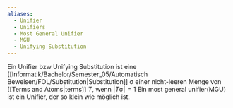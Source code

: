 ```yaml
---
aliases:
  - Unifier
  - Unifiers
  - Most General Unifier
  - MGU
  - Unifying Substitution
---
```

Ein Unifier bzw Unifying Substitution ist eine [[Informatik/Bachelor/Semester_05/Automatisch Beweisen/FOL/Substitution|Substitution]] $\upsigma$ einer nicht-leeren Menge von [[Terms and Atoms|terms]] $T$, wenn $|T \upsigma| = 1$
Ein most general unifier(MGU) ist ein Unifier, der so klein wie möglich ist.